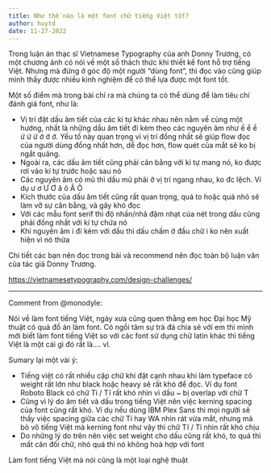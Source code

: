 ```yaml
---
title: Như thế nào là một font chữ tiếng Việt tốt?
author: huytd
date: 11-27-2022
---
```

Trong luận án thạc sĩ Vietnamese Typography của anh Donny Trương, có một chương ảnh có nói về một số thách thức khi thiết kế font hỗ trợ tiếng Việt. Nhưng mà đứng ở góc độ một người “dùng font”, thì đọc vào cũng giúp mình thấy được nhiều kinh nghiệm để có thể lựa được một font tốt. 

Một số điểm mà trong bài chỉ ra mà chúng ta có thể dùng để làm tiêu chí đánh giá font, như là: 

- Vị trí đặt dấu âm tiết của các kí tự khác nhau nên nằm về cùng một hướng, nhất là những dấu âm tiết đi kèm theo các nguyên âm như ế ể ề ứ ứ ứ ớ ớ ớ. Yếu tố này quan trọng vì vị trí đồng nhất sẽ giúp flow đọc của người dùng đồng nhất hơn, dễ đọc hơn, flow quét của mắt sẽ ko bị ngắt quãng. 
- Ngoài ra, các dấu âm tiết cũng phải cân bằng với kí tự mang nó, ko được rơi vào kí tự trước hoặc sau nó
- Các nguyên âm có mũ thì dấu mũ phải ở vị trí ngang nhau, ko đc lệch. Ví dụ ư ơ Ư Ơ â ô Â Ô
- Kích thước của dấu âm tiết cũng rất quan trọng, quá to hoặc quá nhỏ sẽ làm vỡ sự cân bằng, và gây khó đọc
- Với các mẫu font serif thì độ nhấn/nhả đậm nhạt của nét trong dấu cũng phải đồng nhất với kí tự chứa nó
- Khi nguyên âm i đi kèm với dấu thì dấu chấm ở đầu chữ i ko nên xuất hiện vì nó thừa

Chi tiết các bạn nên đọc trong bài và recommend nên đọc toàn bộ luận văn của tác giả Donny Trương. 

https://vietnamesetypography.com/design-challenges/

---

Comment from @monodyle:

Nói về làm font tiếng Việt, ngày xưa cũng quen thằng em học Đại học Mỹ thuật có quả đồ án làm font. Có ngồi tâm sự trà đá chia sẻ với em thì mình mới biết làm font tiếng Việt so với các font sử dụng chữ latin khác thì tiếng Việt là một cái gì đó rất là.... vl.

Sumary lại một vài ý:

- Tiếng việt có rất nhiều cặp chữ khi đặt cạnh nhau khi làm typeface có weight rất lớn như black hoặc heavy sẽ rất khó để đọc. Ví dụ font Roboto Black có chữ Tì / Tĩ rất khó nhìn vì dấu ~ bị overlap với chữ T
- Cũng vì lý do âm tiết và dấu trong tiếng Việt nên việc kerning spacing của font cũng rất khó. Ví dụ nếu dùng IBM Plex Sans thì mọi người sẽ thấy việc spacing giữa các chữ Ti hay WA nhìn rát vừa mắt, nhưng mà bỏ vô tiếng Việt mà kerning font như vậy thì chữ Tĩ / Tỉ nhìn rất khó chịu
- Do những lý do trên nên việc set weight cho dấu cũng rất khó, to quá thì mất cân đối chữ, nhỏ quá thì nó không hoà hợp với font

Làm font tiếng Việt mà nói cũng là một loại nghệ thuật
